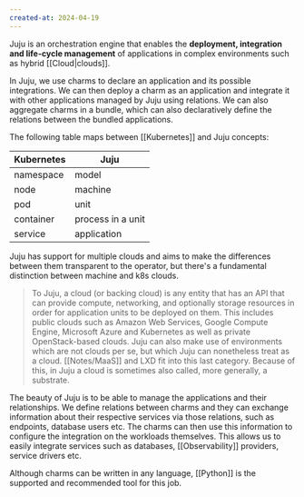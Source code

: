 ```yaml
---
created-at: 2024-04-19
---
```


Juju is an orchestration engine that enables the **deployment, integration and life-cycle management** of applications in complex environments such as hybrid [[Cloud|clouds]].

In Juju, we use charms to declare an application and its possible integrations. We can then deploy a charm as an application and integrate it with other applications managed by Juju using relations. We can also aggregate charms in a bundle, which can also declaratively define the relations between the bundled applications.

The following table maps between [[Kubernetes]] and Juju concepts:

| Kubernetes | Juju              |
| ---------- | ----------------- |
| namespace  | model             |
| node       | machine           |
| pod        | unit              |
| container  | process in a unit |
| service    | application       | 

Juju has support for multiple clouds and aims to make the differences between them transparent to the operator, but there's a fundamental distinction between machine and k8s clouds.

> To Juju, a cloud (or backing cloud) is any entity that has an API that can provide compute, networking, and optionally storage resources in order for application units to be deployed on them. This includes public clouds such as Amazon Web Services, Google Compute Engine, Microsoft Azure and Kubernetes as well as private OpenStack-based clouds. Juju can also make use of environments which are not clouds per se, but which Juju can nonetheless treat as a cloud. [[Notes/MaaS]] and LXD fit into this last category. Because of this, in Juju a cloud is sometimes also called, more generally, a substrate.

The beauty of Juju is to be able to manage the applications and their relationships. We define relations between charms and they can exchange information about their respective services via those relations, such as endpoints, database users etc. The charms can then use this information to configure the integration on the workloads themselves. This allows us to easily integrate services such as databases, [[Observability]] providers, service drivers etc.

Although charms can be written in any language, [[Python]] is the supported and recommended tool for this job.
